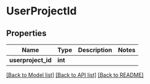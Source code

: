 # UserProjectId

## Properties
Name | Type | Description | Notes
------------ | ------------- | ------------- | -------------
**userproject_id** | **int** |  | 

[[Back to Model list]](../README.md#documentation-for-models) [[Back to API list]](../README.md#documentation-for-api-endpoints) [[Back to README]](../README.md)


